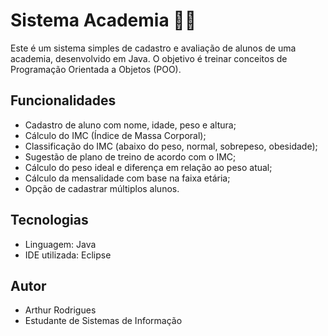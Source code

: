 # Sistema Academia 🏋️‍♂️

Este é um sistema simples de cadastro e avaliação de alunos de uma academia, desenvolvido em Java. O objetivo é treinar conceitos de Programação Orientada a Objetos (POO).

## Funcionalidades

- Cadastro de aluno com nome, idade, peso e altura;
- Cálculo do IMC (Índice de Massa Corporal);
- Classificação do IMC (abaixo do peso, normal, sobrepeso, obesidade);
- Sugestão de plano de treino de acordo com o IMC;
- Cálculo do peso ideal e diferença em relação ao peso atual;
- Cálculo da mensalidade com base na faixa etária;
- Opção de cadastrar múltiplos alunos.

## Tecnologias

- Linguagem: Java
- IDE utilizada: Eclipse
  
## Autor

- Arthur Rodrigues
- Estudante de Sistemas de Informação
